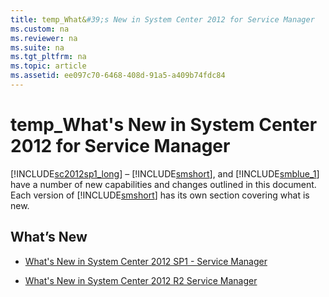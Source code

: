 ```yaml
---
title: temp_What&#39;s New in System Center 2012 for Service Manager
ms.custom: na
ms.reviewer: na
ms.suite: na
ms.tgt_pltfrm: na
ms.topic: article
ms.assetid: ee097c70-6468-408d-91a5-a409b74fdc84
---
```

# temp_What&#39;s New in System Center 2012 for Service Manager
[!INCLUDE[sc2012sp1_long](Token/sc2012sp1_long_md.md)] – [!INCLUDE[smshort](Token/smshort_md.md)], and [!INCLUDE[smblue_1](Token/smblue_1_md.md)] have a number of new capabilities and changes outlined in this document. Each version of [!INCLUDE[smshort](Token/smshort_md.md)] has its own section covering what is new.

## What’s New

-   [What's New in System Center 2012 SP1 - Service Manager](assetId:///cea1649c-b999-472b-b755-d93fa15171bb)

-   [What's New in System Center 2012 R2 Service Manager](assetId:///b5b71b65-65c5-4ca9-b6e1-867783eafc4d)


